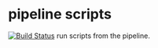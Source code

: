 # pipeline scripts
[![Build Status](http://ec2-54-187-247-119.us-west-2.compute.amazonaws.com/buildStatus/icon?job=fibonacci)](http://ec2-54-187-247-119.us-west-2.compute.amazonaws.com/job/fibonacci/)
run scripts from the pipeline.
